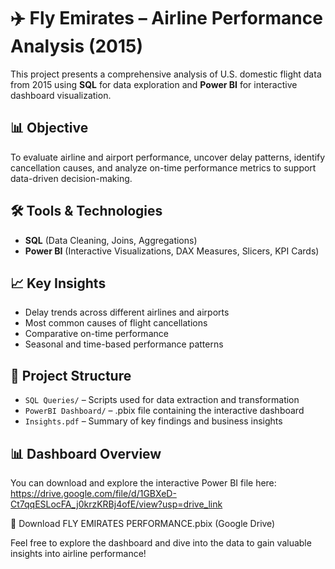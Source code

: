 # ✈️ Fly Emirates – Airline Performance Analysis (2015)

This project presents a comprehensive analysis of U.S. domestic flight data from 2015 using **SQL** for data exploration and **Power BI** for interactive dashboard visualization.

## 📊 Objective
To evaluate airline and airport performance, uncover delay patterns, identify cancellation causes, and analyze on-time performance metrics to support data-driven decision-making.

## 🛠️ Tools & Technologies
- **SQL** (Data Cleaning, Joins, Aggregations)
- **Power BI** (Interactive Visualizations, DAX Measures, Slicers, KPI Cards)

## 📈 Key Insights
- Delay trends across different airlines and airports
- Most common causes of flight cancellations
- Comparative on-time performance
- Seasonal and time-based performance patterns

## 📂 Project Structure
- `SQL Queries/` – Scripts used for data extraction and transformation
- `PowerBI Dashboard/` – .pbix file containing the interactive dashboard
- `Insights.pdf` – Summary of key findings and business insights

## 📊 Dashboard Overview
You can download and explore the interactive Power BI file here:
https://drive.google.com/file/d/1GBXeD-Ct7qqESLocFA_j0krzKRBj4ofE/view?usp=drive_link

🔗 Download FLY EMIRATES PERFORMANCE.pbix (Google Drive)


Feel free to explore the dashboard and dive into the data to gain valuable insights into airline performance!
